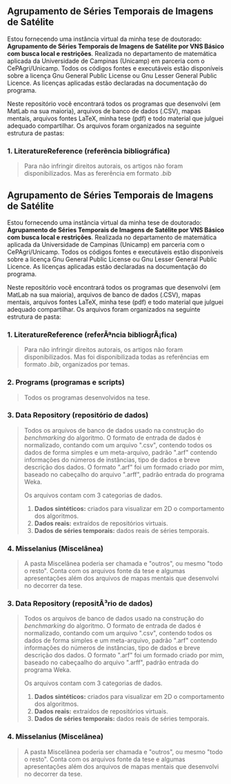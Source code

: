 Agrupamento de Séries Temporais de Imagens de Satélite
------------------------------------------------------

Estou fornecendo uma instância virtual da minha tese de doutorado: **Agrupamento de Séries Temporais de Imagens de Satélite por VNS Básico com busca local e restrições**. Realizada no departamento de matemática aplicada da
Universidade de Campinas (Unicamp) em parceria com o CePAgri/Unicamp. Todos os códigos fontes e executáveis estão disponíveis sobre a licença Gnu General Public License ou Gnu Lesser General Public Licence. As licenças aplicadas estão declaradas na documentação do programa.

Neste repositório você encontrará todos os programas que desenvolvi (em MatLab na sua maioria), arquivos de banco de 
dados (.CSV), mapas mentais, arquivos fontes LaTeX, minha tese (pdf) e todo material que julguei adequado compartilhar. 
Os arquivos foram organizados na seguinte estrutura de pastas:

### 1. LiteratureReference (referência bibliográfica) ###
> Para não infringir direitos autorais, os artigos não foram disponibilizados. Mas as fererência em formato *.bib* 

Agrupamento de Séries Temporais de Imagens de Satélite
------------------------------------------------------

Estou fornecendo uma instância virtual da minha tese de doutorado: **Agrupamento de Séries Temporais de Imagens de Satélite por VNS Básico com busca local e restrições**. Realizada no departamento de matemática aplicada da
Universidade de Campinas (Unicamp) em parceria com o CePAgri/Unicamp. Todos os códigos fontes e executáveis estão disponíveis sobre a licença Gnu General Public License ou Gnu Lesser General Public Licence. As licenças aplicadas estão declaradas na documentação do programa.

Neste repositório você encontrará todos os programas que desenvolvi (em MatLab na sua maioria), arquivos de banco de 
dados (.CSV), mapas mentais, arquivos fontes LaTeX, minha tese (pdf) e todo material que julguei adequado compartilhar. 
Os arquivos foram organizados na seguinte estrutura de pasta:

### 1. LiteratureReference (referÃªncia bibliogrÃ¡fica) ###
> Para não infringir direitos autorais, os artigos não foram disponibilizados. Mas foi disponibilizada todas as 
> referências em formato *.bib*, organizados por temas. 

### 2. Programs (programas e scripts) ###
> Todos os programas desenvolvidos na tese.

### 3. Data Repository (repositório de dados) ###
> Todos os arquivos de banco de dados usado na construção do *benchmarking* do algoritmo. O formato de entrada de dados é normalizado, contando com um arquivo ".csv", contendo todos os dados de forma simples e um meta-arquivo, padrão ".arf" contendo informações do números de instâncias, tipo de dados e breve descrição dos dados. O formato ".arf" foi um formado criado por mim, baseado no cabeçalho do arquivo ".arff", padrão entrada do programa Weka.
>
> Os arquivos contam com 3 categorias de dados. 
>  1. **Dados sintéticos:** criados para visualizar em 2D o comportamento dos algoritmos.
>  2. **Dados reais:** extraídos de repositórios virtuais.
>  3. **Dados de séries temporais:** dados  reais de séries temporais.
 
### 4. Misselanius (Miscelânea) ###
> A pasta Miscelânea poderia ser chamada e "outros", ou mesmo "todo o resto". Conta com os arquivos fonte da tese e algumas apresentações além dos arquivos de mapas mentais que desenvolvi no decorrer da tese.

### 3. Data Repository (repositÃ³rio de dados) ###
> Todos os arquivos de banco de dados usado na construção do *benchmarking* do algoritmo. O formato de entrada de dados é normalizado, contando com um arquivo ".csv", contendo todos os dados de forma simples e um meta-arquivo, padrão ".arf" contendo informações do números de instâncias, tipo de dados e breve descrição dos dados. O formato ".arf" foi um formado criado por mim, baseado no cabeçaalho do arquivo ".arff", padrão entrada do programa Weka.
>
> Os arquivos contam com 3 categorias de dados. 
>  1. **Dados sintéticos:** criados para visualizar em 2D o comportamento dos algoritmos.
>  2. **Dados reais:** extraídos de repositórios virtuais.
>  3. **Dados de séries temporais:** dados  reais de séries temporais.
 
### 4. Misselanius (Miscelânea) ###
> A pasta Miscelânea poderia ser chamada e "outros", ou mesmo "todo o resto". Conta com os arquivos fonte da tese e algumas apresentações além dos arquivos de mapas mentais que desenvolvi no decorrer da tese.
